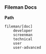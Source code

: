 ### Fileman Docs

__Path__  
```text
fileman/[doc]
    developer
    screenman
    technical
    user
    user-advanced
```

